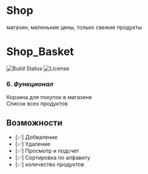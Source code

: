 # Shop
магазин, маленькие цены, только свежие продукты
 # Shop_Basket
![Build Status](https://img.shields.io/badge/build-passing-brightgreen)
![License](https://img.shields.io/badge/license-MIT-blue)
 ### 6. *Функционал*
Корзина для покупок в магазине
<br>
Список всех продуктов

 ## Возможности

- [✅] Добваление
- [✅] Удаление
- [✅] Просмотр и подсчет
- [✅] Сортировка по алфавиту
- [✅] количество продуктов
